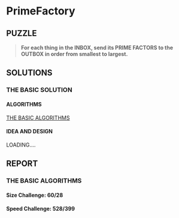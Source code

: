 # PrimeFactory

## PUZZLE

>**For each thing in the INBOX, send its PRIME FACTORS to the OUTBOX in order from smallest to largest.** 

## SOLUTIONS

### THE BASIC SOLUTION

#### ALGORITHMS

[THE BASIC ALGORITHMS](https://github.com/PeterWrighten/Human_Resource_Machine_ASM/blob/main/40.PrimeFactory/PrimeFactory0.asm)

#### IDEA AND DESIGN

LOADING....



## REPORT

###  THE BASIC ALGORITHMS

#### Size Challenge: 60/28

#### Speed Challenge: 528/399
